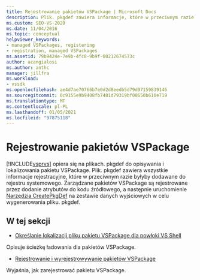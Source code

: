 ```yaml
---
title: Rejestrowanie pakietów VSPackage | Microsoft Docs
description: Plik. pkgdef zawiera informacje, które w przeciwnym razie byłyby dodawane do rejestru systemowego. Dowiedz się, jak program Visual Studio używa plików. pkgdef do opisywania/lokalizowania pakietu VSPackage.
ms.custom: SEO-VS-2020
ms.date: 11/04/2016
ms.topic: conceptual
helpviewer_keywords:
- managed VSPackages, registering
- registration, managed VSPackages
ms.assetid: 79b9424e-7e9b-4fc8-9b9f-00212674573c
author: acangialosi
ms.author: anthc
manager: jillfra
ms.workload:
- vssdk
ms.openlocfilehash: ae4d7ae70766b7e0d2d8eedb5d79d97159839146
ms.sourcegitcommit: 0c9155e9b9408fb7481d79319bf08650b610e719
ms.translationtype: MT
ms.contentlocale: pl-PL
ms.lasthandoff: 01/05/2021
ms.locfileid: "97875118"
---
```

# <a name="registering-vspackages"></a>Rejestrowanie pakietów VSPackage
[!INCLUDE[vsprvs](../../code-quality/includes/vsprvs_md.md)] opiera się na plikach. pkgdef do opisywania i lokalizowania pakietu VSPackage. Plik. pkgdef zawiera wszystkie informacje rejestracyjne, które w przeciwnym razie byłyby dodawane do rejestru systemowego. Zarządzane pakietów VSPackage są rejestrowane przez dodanie atrybutów do kodu źródłowego, a następnie uruchomienie [Narzędzia CreatePkgDef](../../extensibility/internals/createpkgdef-utility.md) na zestawie danych wyjściowych w celu wygenerowania pliku. pkgdef.

## <a name="in-this-section"></a>W tej sekcji
- [Określanie lokalizacji pliku pakietu VSPackage dla powłoki VS Shell](../../extensibility/internals/specifying-vspackage-file-location-to-the-vs-shell.md)

 Opisuje ścieżkę ładowania dla pakietów VSPackage.

- [Rejestrowanie i wyrejestrowywanie pakietów VSPackage](../../extensibility/registering-and-unregistering-vspackages.md)

 Wyjaśnia, jak zarejestrować pakietu VSPackage.
